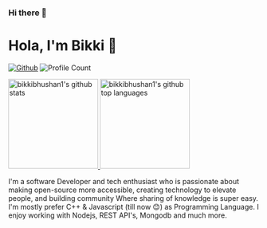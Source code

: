 ### Hi there 👋
# Hola, I'm Bikki 👋
[![Github](https://img.shields.io/github/followers/bikkibhushan1?label=Follow&style=social)](https://github.com/bikkibhushan1)
![Profile Count](https://komarev.com/ghpvc/?username=bikkibhushan1) 
<!-- ![github](https://github.com/Prince-1501/Prince-1501/blob/master/princekumar.jpg) -->



<a href="https://github.com/bikkibhushan1">
  <img height="180em" src="https://github-readme-stats.vercel.app/api?username=bikkibhushan1&show_icons=true&theme=merko&count_private=true" alt="bikkibhushan1's github stats" />
  <img height="180em" src="https://github-readme-stats.vercel.app/api/top-langs/?username=bikkibhushan1&theme=merko&layout=compact" alt="bikkibhushan1's github top languages" />
</a>
<br/>

I'm a software Developer and tech enthusiast who is passionate about making open-source more accessible, creating technology to elevate people, 
and building community Where sharing of knowledge is super easy. I'm mostly prefer C++ & Javascript (till now 😊) as Programming Language. 
I enjoy working with Nodejs, REST API's, Mongodb and much more.

<!-- ## Find me around the web 🌎:
- Teaching in public on <a href="https://www.youtube.com/channel/UCbW63uLlDnsL7l992Z9nF_Q">Hello World</a> (<i>But Sorry Only Available in Hindi 🇮🇳</i>)🔔
- Connect me on <a href="https://www.linkedin.com/in/iamprince/">LinkedIn</a> 💼
- You can Contact me: Helloworldbyprince@gmail.com 📫 -->
